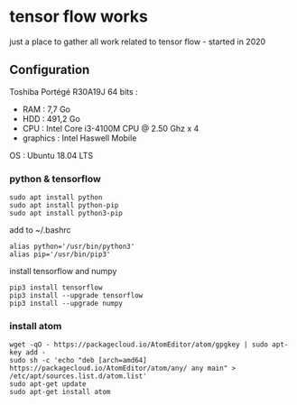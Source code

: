 # tensor flow works

just a place to gather all work related to tensor flow - started in 2020

## Configuration

Toshiba Portégé R30A19J 64 bits :
- RAM : 7,7 Go
- HDD : 491,2 Go
- CPU : Intel Core i3-4100M CPU @ 2.50 Ghz x 4
- graphics : Intel Haswell Mobile

OS : Ubuntu 18.04 LTS

### python & tensorflow

```
sudo apt install python
sudo apt install python-pip
sudo apt install python3-pip
```

add to ~/.bashrc
```
alias python='/usr/bin/python3'
alias pip='/usr/bin/pip3'
```
install tensorflow and numpy
```
pip3 install tensorflow
pip3 install --upgrade tensorflow
pip3 install --upgrade numpy
```

### install atom

```
wget -qO - https://packagecloud.io/AtomEditor/atom/gpgkey | sudo apt-key add -
sudo sh -c 'echo "deb [arch=amd64] https://packagecloud.io/AtomEditor/atom/any/ any main" > /etc/apt/sources.list.d/atom.list'
sudo apt-get update
sudo apt-get install atom
```







